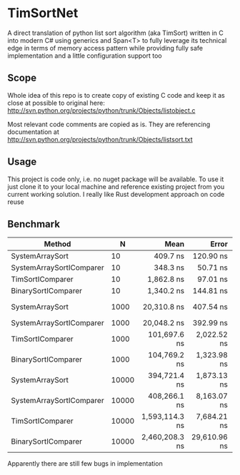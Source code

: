 # TimSortNet
A direct translation of python list sort algorithm (aka TimSort) written in C into modern C# using generics and Span&lt;T> to fully leverage its technical edge in terms of memory access pattern while providing fully safe implementation and a little configuration support too

## Scope
Whole idea of this repo is to create copy of existing C code and keep it as close at possible to original here:
http://svn.python.org/projects/python/trunk/Objects/listobject.c

Most relevant code comments are copied as is. They are referencing documentation at http://svn.python.org/projects/python/trunk/Objects/listsort.txt

## Usage
This project is code only, i.e. no nuget package will be available. To use it just clone it to your local machine and reference existing project from you current working solution. I really like Rust development approach on code reuse

## Benchmark

| Method                   | N     | Mean           | Error        | StdDev      | Median         |
|------------------------- |------ |---------------:|-------------:|------------:|---------------:|
| SystemArraySort          | 10    |       409.7 ns |    120.90 ns |    343.0 ns |       300.0 ns |
| SystemArraySortIComparer | 10    |       348.3 ns |     50.71 ns |    138.8 ns |       300.0 ns |
| TimSortIComparer         | 10    |     1,862.8 ns |     97.01 ns |    263.9 ns |     1,800.0 ns |
| BinarySortIComparer      | 10    |     1,340.2 ns |    144.81 ns |    408.4 ns |     1,200.0 ns |
| SystemArraySort          | 1000  |    20,310.8 ns |    407.54 ns |  1,022.4 ns |    19,900.0 ns |
| SystemArraySortIComparer | 1000  |    20,048.2 ns |    392.99 ns |    846.0 ns |    19,750.0 ns |
| TimSortIComparer         | 1000  |   101,697.6 ns |  2,022.52 ns |  3,647.0 ns |   100,300.0 ns |
| BinarySortIComparer      | 1000  |   104,769.2 ns |  1,323.98 ns |  1,105.6 ns |   104,400.0 ns |
| SystemArraySort          | 10000 |   394,721.4 ns |  1,873.13 ns |  1,660.5 ns |   394,000.0 ns |
| SystemArraySortIComparer | 10000 |   408,266.1 ns |  8,163.07 ns | 12,465.9 ns |   406,950.0 ns |
| TimSortIComparer         | 10000 | 1,593,114.3 ns |  7,684.21 ns |  6,811.9 ns | 1,593,250.0 ns |
| BinarySortIComparer      | 10000 | 2,460,208.3 ns | 29,610.96 ns | 23,118.3 ns | 2,446,850.0 ns |

Apparently there are still few bugs in implementation